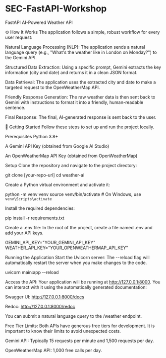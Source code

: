 # SEC-FastAPI-Workshop

FastAPI AI-Powered Weather API

⚙️ How It Works
The application follows a simple, robust workflow for every user request:

Natural Language Processing (NLP): The application sends a natural language query (e.g., "What's the weather like in London on Monday?") to the Gemini API.

Structured Data Extraction: Using a specific prompt, Gemini extracts the key information (city and date) and returns it in a clean JSON format.

Data Retrieval: The application uses the extracted city and date to make a targeted request to the OpenWeatherMap API.

Friendly Response Generation: The raw weather data is then sent back to Gemini with instructions to format it into a friendly, human-readable sentence.

Final Response: The final, AI-generated response is sent back to the user.

🚀 Getting Started
Follow these steps to set up and run the project locally.

Prerequisites
Python 3.8+

A Gemini API Key (obtained from Google AI Studio)

An OpenWeatherMap API Key (obtained from OpenWeatherMap)

Setup
Clone the repository and navigate to the project directory:

git clone [your-repo-url]
cd weather-ai

Create a Python virtual environment and activate it:

python -m venv venv
source venv/bin/activate # On Windows, use `venv\Scripts\activate`

Install the required dependencies:

pip install -r requirements.txt

Create a .env file:
In the root of the project, create a file named .env and add your API keys.

GEMINI_API_KEY="YOUR_GEMINI_API_KEY"
WEATHER_API_KEY="YOUR_OPENWEATHERMAP_API_KEY"

Running the Application
Start the Uvicorn server:
The --reload flag will automatically restart the server when you make changes to the code.

uvicorn main:app --reload

Access the API:
Your application will be running at http://127.0.0.1:8000. You can interact with it using the automatically generated documentation:

Swagger UI: http://127.0.0.1:8000/docs

Redoc: http://127.0.0.1:8000/redoc

You can submit a natural language query to the /weather endpoint.

Free Tier Limits: Both APIs have generous free tiers for development. It is important to know their limits to avoid unexpected costs.

Gemini API: Typically 15 requests per minute and 1,500 requests per day.

OpenWeatherMap API: 1,000 free calls per day.
